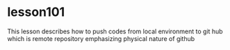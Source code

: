 # lesson101
This lesson describes how to push codes from local environment to git hub which is remote repository emphasizing physical nature of github
